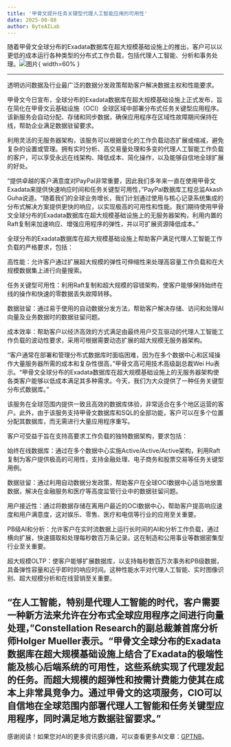 ```yaml
---
title: '甲骨文提升任务关键型代理人工智能应用的可用性'
date: 2025-08-08
author: ByteAILab
---
```


随着甲骨文全球分布的Exadata数据库在超大规模基础设施上的推出，客户可以以更低的成本运行各种类型的分布式工作负载，包括代理人工智能、分析和事务处理。![图片](https://ai-techpark.com/wp-content/uploads/Oracle-1.jpg){ width=60% }

---
透明访问数据及行业最广泛的数据分发政策帮助客户解决数据主权和性能要求。

甲骨文今日宣布，全球分布的Exadata数据库在超大规模基础设施上正式发布，旨在简化在甲骨文云基础设施（OCI）全球区域中部署分布式任务关键型应用程序。该新服务会自动分配、存储和同步数据，确保应用程序在区域性故障期间保持在线，帮助企业满足数据驻留要求。

利用灵活的无服务器架构，该服务可以根据变化的工作负载动态扩展或缩减，避免复杂的设置或管理。拥有实时分析、高交易量处理和多变的代理人工智能工作负载的客户，可以享受永远在线架构、降低成本、简化操作，以及能够自信地全球扩展的好处。

“提供卓越的客户满意度对PayPal非常重要，因此我们多年来一直在使用甲骨文Exadata来提供快速响应时间和任务关键型可用性，”PayPal数据库工程总监Akash Guha说道。“随着我们的全球业务增长，我们计划通过使用与核心记录系统集成的分布式解决方案提供更快的响应，以实现极高的可用性和性能。我们期待使用甲骨文全球分布的Exadata数据库在超大规模基础设施上的无服务器架构，利用内置的Raft复制来加速响应、增强应用程序的弹性，并以可扩展资源降低成本。”

全球分布的Exadata数据库在超大规模基础设施上帮助客户满足代理人工智能工作负载的严格要求，包括：

高性能：允许客户通过扩展超大规模的弹性可伸缩性来处理高容量工作负载和在大规模数据集上进行向量搜索。

任务关键型可用性：利用Raft复制和超大规模的容错架构，使客户能够保持始终在线的操作和快速的零数据丢失故障转移。

数据驻留：通过易于使用的自动数据分发方法，帮助客户解决存储、访问和处理AI向量及业务数据时的数据驻留问题。

成本效率：帮助客户以经济高效的方式满足由最终用户交互驱动的代理人工智能工作负载的波动性要求，采用可根据需要动态扩展的超大规模无服务器架构。

“客户通常在部署和管理分布式数据库时面临困难，因为在多个数据中心和区域操作大量服务器所需的成本和复杂性很高，”甲骨文高可用技术高级副总裁Wei Hu表示。“甲骨文全球分布的Exadata数据库在超大规模基础设施上的无服务器架构使各类客户能够以低成本满足其多种需求。今天，我们为大众提供了一种任务关键型分布式数据库。”

该服务在全球范围内提供一致且高效的数据库体验，非常适合在多个地区运营的客户。此外，由于该服务支持甲骨文数据库和SQL的全部功能，客户可以在多个位置分配其数据库，而无需进行大量应用程序重写。

客户可受益于旨在支持高要求工作负载的独特数据架构，要求包括：

始终在线数据库：通过在多个数据中心实施Active/Active/Active架构，利用Raft复制为客户提供极高的可用性，支持金融处理、电子商务和股票交易等任务关键型用例。

数据驻留：通过利用自动数据分发政策，帮助客户在全球OCI数据中心适当地放置数据，解决在金融服务和医疗等高度监管行业中的数据驻留问题。

用户接近性：通过将数据存储在离用户最近的OCI数据中心，帮助客户提高响应速度和用户满意度，这对娱乐、零售、医疗和电信等行业的应用至关重要。

PB级AI和分析：允许客户在实时流数据上运行长时间的AI和分析工作负载，通过横向扩展，快速摄取和处理每秒数百万条记录。这在制造和公用事业等数据密集型行业至关重要。

超大规模OLTP：使客户能够扩展数据库，以支持每秒数百万次事务和PB级数据，具备弹性容量和近乎即时的响应时间。这种性能水平对代理人工智能、实时图像识别、超大规模分析和在线营销至关重要。

“在人工智能，特别是代理人工智能的时代，客户需要一种新方法来允许在分布式全球应用程序之间进行向量处理，”Constellation Research的副总裁兼首席分析师Holger Mueller表示。“甲骨文全球分布的Exadata数据库在超大规模基础设施上结合了Exadata的极端性能及核心后端系统的可用性，这些系统实现了代理发起的任务。而超大规模的超弹性和按需计费能力使其在成本上非常具竞争力。通过甲骨文的这项服务，CIO可以自信地在全球范围内部署代理人工智能和任务关键型应用程序，同时满足地方数据驻留要求。”
---
感谢阅读！如果您对AI的更多资讯感兴趣，可以查看更多AI文章：[GPTNB](https://gptnb.com)。